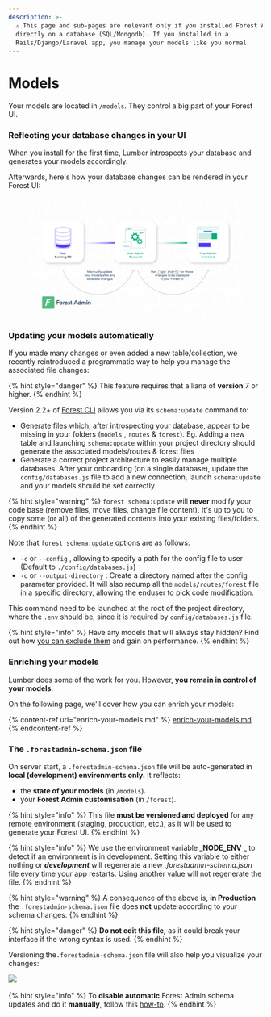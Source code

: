 ```yaml
---
description: >-
  ⚠️ This page and sub-pages are relevant only if you installed Forest Admin
  directly on a database (SQL/Mongodb). If you installed in a
  Rails/Django/Laravel app, you manage your models like you normal
---
```


# Models

Your models are located in `/models`. They control a big part of your Forest UI.

### Reflecting your database changes in your UI

When you install for the first time, Lumber introspects your database and generates your models accordingly.

Afterwards, here's how your database changes can be rendered in your Forest UI:

<figure><img src="../../.gitbook/assets/the_models.jpg" alt=""><figcaption></figcaption></figure>

### Updating your models automatically

If you made many changes or even added a new table/collection, we recently reintroduced a programmatic way to help you manage the associated file changes:

{% hint style="danger" %}
This feature requires that a liana of **version** 7 or higher.
{% endhint %}

Version 2.2+ of [Forest CLI](https://www.npmjs.com/package/forest-cli) allows you via its `schema:update` command to:

* Generate files which, after introspecting your database, appear to be missing in your folders (`models` , `routes` & `forest`). Eg. Adding a new table and launching `schema:update` within your project directory should generate the associated models/routes & forest files
* Generate a correct project architecture to easily manage multiple databases. After your onboarding (on a single database), update the `config/databases.js` file to add a new connection, launch `schema:update` and your models should be set correctly

{% hint style="warning" %}
`forest schema:update` will **never** modify your code base (remove files, move files, change file content). It's up to you to copy some (or all) of the generated contents into your existing files/folders.
{% endhint %}

Note that `forest schema:update` options are as follows:

* `-c` or `--config` , allowing to specify a path for the config file to user (Default to `./config/databases.js`)
* `-o` or `--output-directory` : Create a directory named after the config parameter provided. It will also redump all the `models/routes/forest` file in a specific directory, allowing the enduser to pick code modification.

This command need to be launched at the root of the project directory, where the `.env` should be, since it is required by `config/databases.js` file.&#x20;

{% hint style="info" %}
Have any models that will always stay hidden? Find out how [you can exclude them](../../how-tos/settings/include-exclude-models.md) and gain on performance.
{% endhint %}

### Enriching your models

Lumber does some of the work for you. However, **you remain in control of your models**.

On the following page, we'll cover how you can enrich your models:

{% content-ref url="enrich-your-models.md" %}
[enrich-your-models.md](enrich-your-models.md)
{% endcontent-ref %}



### The `.forestadmin-schema.json` file

On server start, a `.forestadmin-schema.json` file will be auto-generated in **local (development) environments only.** It reflects:&#x20;

* the **state of your models** (in `/models`)**.**
* your **Forest Admin customisation** (in `/forest`).

{% hint style="info" %}
This file **must be versioned and deployed** for any remote environment (staging, production, etc.), as it will be used to generate your Forest UI.
{% endhint %}

{% hint style="info" %}
We use the environment variable _**NODE\_ENV**  _  to detect if an environment is in development. Setting this variable to either nothing or _**development**_ will regenerate a new _.forestadmin-schema.json_ file every time your app restarts. Using another value will not regenerate the file.
{% endhint %}

{% hint style="warning" %}
A consequence of the above is, **in Production** the `.forestadmin-schema.json` file does **not** update according to your schema changes.
{% endhint %}

{% hint style="danger" %}
**Do not edit this file,** as it could break your interface if the wrong syntax is used.
{% endhint %}

Versioning the`.forestadmin-schema.json` file will also help you visualize your changes:

![](https://blobscdn.gitbook.com/v0/b/gitbook-28427.appspot.com/o/assets%2F-LR7SWfEwsNtj\_ZiSkSA%2F-LcecOC6sl4pvNT7gLKI%2F-LcecRPYz9T0g\_e16FWT%2Fversioning.png?alt=media\&token=ded5a007-ccc7-4dd9-82ee-f939cf667a9f)

{% hint style="info" %}
To **disable automatic** Forest Admin schema updates and do it **manually**, follow this [how-to](https://docs.forestadmin.com/documentation/v/v4/how-tos/disable-automatic-forest-admin-schema-update).
{% endhint %}
